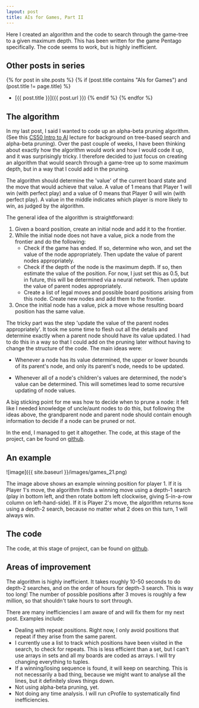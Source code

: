 ```yaml
---
layout: post
title: AIs for Games, Part II
---
```


Here I created an algorithm and the code to search through the game-tree to a given maximum depth. This has been written for the game Pentago specifically. The code seems to work, but is highly inefficient. 


## Other posts in series
{% for post in site.posts %}
{% if (post.title contains "AIs for Games") and (post.title != page.title) %}
* [{{ post.title }}]({{ post.url }})
{% endif %}
{% endfor %}



## The algorithm
In my last post, I said I wanted to code up an alpha-beta pruning algorithm. (See this [CS50 Intro to AI](https://youtu.be/WbzNRTTrX0g) lecture for background on tree-based search and alpha-beta pruning). Over the past couple of weeks, I have been thinking about exactly how the algorithm would work and how I would code it up, and it was surprisingly tricky. I therefore decided to just focus on creating an algorithm that would search through a game-tree up to some maximum depth, but in a way that I could add in the pruning.

The algorithm should determine the 'value' of the current board state and the move that would achieve that value. A value of 1 means that Player 1 will win (with perfect play) and a value of 0 means that Player 0 will win (with perfect play). A value in the middle indicates which player is more likely to win, as judged by the algorithm.

The general idea of the algorithm is straightforward:
1. Given a board position, create an initial node and add it to the frontier.
2. While the initial node does not have a value, pick a node from the frontier and do the following:
	* Check if the game has ended. If so, determine who won, and set the value of the node appropriately. Then update the value of parent nodes appropriately.
	* Check if the depth of the node is the maximum depth. If so, then estimate the value of the position. For now, I just set this as 0.5, but in future, this will be determined via a neural network. Then update the value of parent nodes appropriately.
	* Create a list of legal moves and possible board positions arising from this node. Create new nodes and add them to the frontier.
3. Once the initial node has a value, pick a move whose resulting board position has the same value.
 
The tricky part was the step 'update the value of the parent nodes appropriately'. It took me some time to flesh out all the details and determine exactly when a parent node should have its value updated. I had to do this in a way so that I could add on the pruning later without having to change the structure of the code. The main ideas were:

* Whenever a node has its value determined, the upper or lower bounds of its parent's node, and only its parent's node, needs to be updated.

* Whenever all of a node's children's values are determined, the node's value can be determined. This will sometimes lead to some recursive updating of node values.

A big sticking point for me was how to decide when to prune a node: it felt like I needed knowledge of uncle/aunt nodes to do this, but following the ideas above, the grandparent node and parent node should contain enough information to decide if a node can be pruned or not.

In the end, I managed to get it altogether. The code, at this stage of the project, can be found on [github](https://github.com/Lovkush-A/games/tree/e8a8e0afe6d25030d82cf0f0269c5edab625e463).



## An example	
![image]({{ site.baseurl }}/images/games_21.png)

The image above shows an example winning position for player 1. If it is Player 1's move, the algorithm finds a winning move using a depth-1 search (play in bottom left, and then rotate bottom left clockwise, giving 5-in-a-row column on left-hand-side).  If it is Player 2's move, the algorithm returns `None` using a depth-2 search, because no matter what 2 does on this turn, 1 will always win.


## The code
The code, at this stage of project, can be found on [github](https://github.com/Lovkush-A/games/tree/e8a8e0afe6d25030d82cf0f0269c5edab625e463).


## Areas of improvement
The algorithm is highly inefficient. It takes roughly 10-50 seconds to do depth-2 searches, and on the order of hours for depth-3 search. This is way too long! The number of possible positions after 3 moves is roughly a few million, so that shouldn't take hours to sort through.

There are many inefficiencies I am aware of and will fix them for my next post. Examples include:
* Dealing with repeat positions. Right now, I only avoid positions that repeat if they arise from the same parent.
* I currently use a list to track which positions have been visited in the search, to check for repeats. This is less efficient than a set, but I can't use arrays in sets and all my boards are coded as arrays. I will try changing everything to tuples.
* If a winning/losing sequence is found, it will keep on searching. This is not necessarily a bad thing, because we might want to analyse all the lines, but it definitely slows things down.
* Not using alpha-beta pruning, yet.
* Not doing any time analysis. I will run cProfile to systematically find inefficiencies.



